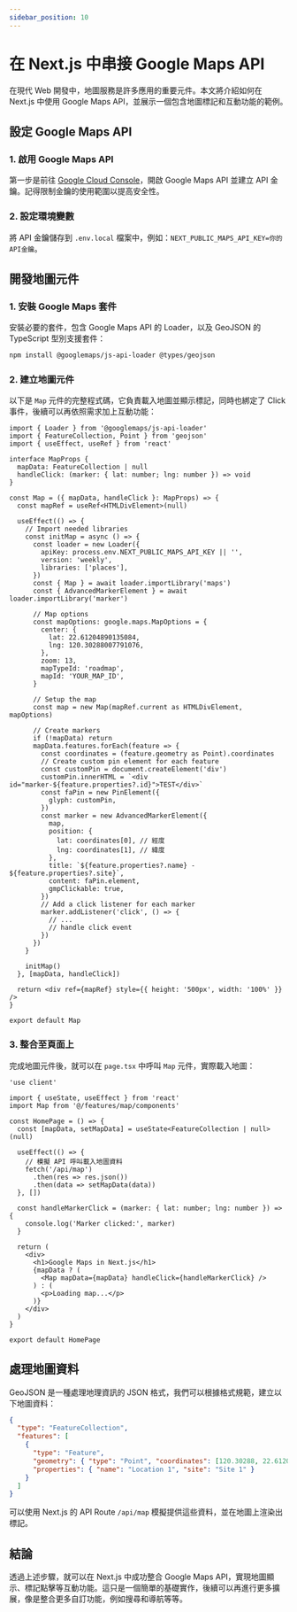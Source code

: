 ```yaml
---
sidebar_position: 10
---
```


# 在 Next.js 中串接 Google Maps API

在現代 Web 開發中，地圖服務是許多應用的重要元件。本文將介紹如何在 Next.js 中使用 Google Maps API，並展示一個包含地圖標記和互動功能的範例。

## 設定 Google Maps API

### 1. 啟用 Google Maps API

第一步是前往 [Google Cloud Console](https://console.cloud.google.com)，開啟 Google Maps API 並建立 API 金鑰。記得限制金鑰的使用範圍以提高安全性。

### 2. 設定環境變數

將 API 金鑰儲存到 `.env.local` 檔案中，例如：`NEXT_PUBLIC_MAPS_API_KEY=你的API金鑰`。

## 開發地圖元件

### 1. 安裝 Google Maps 套件

安裝必要的套件，包含 Google Maps API 的 Loader，以及 GeoJSON 的 TypeScript 型別支援套件：

```bash
npm install @googlemaps/js-api-loader @types/geojson
```

### 2. 建立地圖元件

以下是 `Map` 元件的完整程式碼，它負責載入地圖並顯示標記，同時也綁定了 Click 事件，後續可以再依照需求加上互動功能：

```tsx
import { Loader } from '@googlemaps/js-api-loader'
import { FeatureCollection, Point } from 'geojson'
import { useEffect, useRef } from 'react'

interface MapProps {
  mapData: FeatureCollection | null
  handleClick: (marker: { lat: number; lng: number }) => void
}

const Map = ({ mapData, handleClick }: MapProps) => {
  const mapRef = useRef<HTMLDivElement>(null)

  useEffect(() => {
    // Import needed libraries
    const initMap = async () => {
      const loader = new Loader({
        apiKey: process.env.NEXT_PUBLIC_MAPS_API_KEY || '',
        version: 'weekly',
        libraries: ['places'],
      })
      const { Map } = await loader.importLibrary('maps')
      const { AdvancedMarkerElement } = await loader.importLibrary('marker')

      // Map options
      const mapOptions: google.maps.MapOptions = {
        center: {
          lat: 22.61204890135084,
          lng: 120.30288007791076,
        },
        zoom: 13,
        mapTypeId: 'roadmap',
        mapId: 'YOUR_MAP_ID',
      }

      // Setup the map
      const map = new Map(mapRef.current as HTMLDivElement, mapOptions)

      // Create markers
      if (!mapData) return
      mapData.features.forEach(feature => {
        const coordinates = (feature.geometry as Point).coordinates
        // Create custom pin element for each feature
        const customPin = document.createElement('div')
        customPin.innerHTML = `<div id="marker-${feature.properties?.id}">TEST</div>`
        const faPin = new PinElement({
          glyph: customPin,
        })
        const marker = new AdvancedMarkerElement({
          map,
          position: {
            lat: coordinates[0], // 經度
            lng: coordinates[1], // 緯度
          },
          title: `${feature.properties?.name} - ${feature.properties?.site}`,
          content: faPin.element,
          gmpClickable: true,
        })
        // Add a click listener for each marker
        marker.addListener('click', () => {
          // ...
          // handle click event
        })
      })
    }

    initMap()
  }, [mapData, handleClick])

  return <div ref={mapRef} style={{ height: '500px', width: '100%' }} />
}

export default Map
```

### 3. 整合至頁面上

完成地圖元件後，就可以在 `page.tsx` 中呼叫 `Map` 元件，實際載入地圖：

```tsx
'use client'

import { useState, useEffect } from 'react'
import Map from '@/features/map/components'

const HomePage = () => {
  const [mapData, setMapData] = useState<FeatureCollection | null>(null)

  useEffect(() => {
    // 模擬 API 呼叫載入地圖資料
    fetch('/api/map')
      .then(res => res.json())
      .then(data => setMapData(data))
  }, [])

  const handleMarkerClick = (marker: { lat: number; lng: number }) => {
    console.log('Marker clicked:', marker)
  }

  return (
    <div>
      <h1>Google Maps in Next.js</h1>
      {mapData ? (
        <Map mapData={mapData} handleClick={handleMarkerClick} />
      ) : (
        <p>Loading map...</p>
      )}
    </div>
  )
}

export default HomePage
```

## 處理地圖資料

GeoJSON 是一種處理地理資訊的 JSON 格式，我們可以根據格式規範，建立以下地圖資料：

```json
{
  "type": "FeatureCollection",
  "features": [
    {
      "type": "Feature",
      "geometry": { "type": "Point", "coordinates": [120.30288, 22.61205] },
      "properties": { "name": "Location 1", "site": "Site 1" }
    }
  ]
}
```

可以使用 Next.js 的 API Route `/api/map` 模擬提供這些資料，並在地圖上渲染出標記。

## 結論

透過上述步驟，就可以在 Next.js 中成功整合 Google Maps API，實現地圖顯示、標記點擊等互動功能。這只是一個簡單的基礎實作，後續可以再進行更多擴展，像是整合更多自訂功能，例如搜尋和導航等等。
